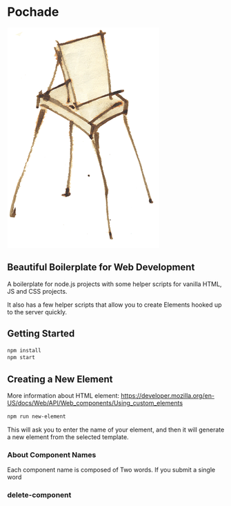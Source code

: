 # Pochade

![alt text](/pochade.png)
## Beautiful Boilerplate for Web Development

A boilerplate for node.js projects with some helper scripts for vanilla HTML, JS and CSS projects. 

It also has a few helper scripts that allow you to create Elements hooked up to the server quickly. 

## Getting Started

```sh
npm install
npm start
```

## Creating a New Element

More information about HTML element: https://developer.mozilla.org/en-US/docs/Web/API/Web_components/Using_custom_elements

```sh
npm run new-element
```

This will ask you to enter the name of your element, and then it will generate a new element from the selected template.

### About Component Names

Each component name is composed of Two words. If you submit a single word 



### delete-component
